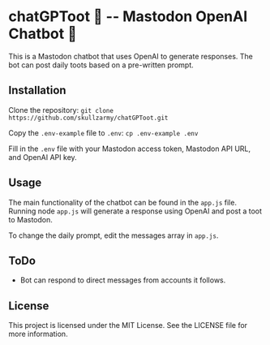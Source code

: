 # chatGPToot 🦣 -- Mastodon OpenAI Chatbot 🤖

This is a Mastodon chatbot that uses OpenAI to generate responses. The bot can post daily toots based on a pre-written prompt.

## Installation

Clone the repository: `git clone https://github.com/skullzarmy/chatGPToot.git`

Copy the `.env-example` file to `.env`: `cp .env-example .env`

Fill in the `.env` file with your Mastodon access token, Mastodon API URL, and OpenAI API key.

## Usage

The main functionality of the chatbot can be found in the `app.js` file. Running node `app.js` will generate a response using OpenAI and post a toot to Mastodon.

To change the daily prompt, edit the messages array in `app.js`.

## ToDo

-   Bot can respond to direct messages from accounts it follows.

## License

This project is licensed under the MIT License. See the LICENSE file for more information.
